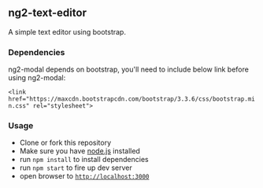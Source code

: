## ng2-text-editor

A simple text editor using bootstrap.


### Dependencies

ng2-modal depends on bootstrap, you'll need to include below link before using ng2-modal:

```<link href="https://maxcdn.bootstrapcdn.com/bootstrap/3.3.6/css/bootstrap.min.css" rel="stylesheet">```


### Usage
- Clone or fork this repository
- Make sure you have [node.js](https://nodejs.org/) installed
- run `npm install` to install dependencies
- run `npm start` to fire up dev server
- open browser to [`http://localhost:3000`](http://localhost:3000)

